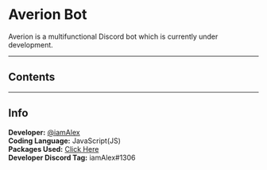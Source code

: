 <h1> Averion Bot </h1>
Averion is a multifunctional Discord bot which is currently under development.
<hr>

<h2>Contents</h2>

<hr>

<h2>Info</h2>
<p><b>Developer:</b> <a href = "https://github.com/iamAlex107">@iamAlex</a> <br>
  <b>Coding Language:</b> JavaScript(JS) <br>
  <b>Packages Used:</b> <a href = "https://github.com/iamAlex107/Averion-bot/blob/main/package.json">Click Here</a><br>
  <b>Developer Discord Tag:</b> iamAlex#1306 <br>
</p>
